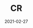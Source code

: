 ---
type: "report"
isPrimer: 'true'
paper: "CR_PRIMER_2021.pdf"
author: ""
company: "Consumer Retail Primer"
date: "2021-02-27"
summary: "The Consumer Retail Primer contains an in-depth analysis of the softlines, hardlines, food & beverage, and household & personal care sectors"
title: "CR"
---